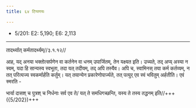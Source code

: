 ```yaml
---
title: ६४ टिप्पणयः

---
```

- 5/201: E2: 5,190; E6: 2,113

____________________________________________


तादर्थ्यात् कर्मतादर्थ्यम्//३.१.१२//

आह, यद् अनया भक्तोत्सर्पणेन वा कर्तनेन वा धनम् उपार्जितम्, तेन यक्ष्यत इति। उच्यते, तद् अप्य् अस्या न स्वम्, यदा हि सान्यस्य स्वभूता, तदा यत् तदीयम्, तद् अपि तस्यैव। अपि च, स्वामिनस् तया कर्म कर्तव्यम्, न तत् परित्यज्य स्वकर्मार्हति कर्तुम्। यत् तयान्येन प्रकारेणोपार्ज्यते, तत् पत्युर् एव स्वं भवितुम् अर्हतीति। एवं स्मरति -

भार्या दासश् च पुत्रश् च निर्धनाः सर्व एव ते/
यत् ते समधिगच्छन्ति, यस्य ते तस्य तद्धनम् इति//+++({5/202})+++

